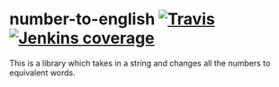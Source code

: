 # number-to-english [![Travis](https://img.shields.io/travis/rust-lang/rust.svg?style=flat-square)]() [![Jenkins coverage](https://img.shields.io/jenkins/c/https/jenkins.qa.ubuntu.com/view/Utopic/view/All/job/address-book-service-utopic-i386-ci.svg?style=flat-square)]()
This is a library which takes in a string and changes all the numbers to equivalent words.

